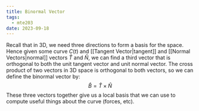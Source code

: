 ```yaml
---
title: Binormal Vector
tags:
  - mte203
date: 2023-09-18
---
```

Recall that in 3D, we need three directions to form a basis for the space. Hence given some curve $C(t)$ and [[Tangent Vector|tangent]] and [[Normal Vectors|normal]] vectors $\hat{T}$ and $\hat{N}$, we can find a third vector that is orthogonal to both the unit tangent vector and unit normal vector. The cross product of two vectors in 3D space is orthogonal to both vectors, so we can define the binormal vector by:
$$
\hat{B}=\hat{T}\times \hat{N}
$$
These three vectors together give us a local basis that we can use to compute useful things about the curve (forces, etc).

